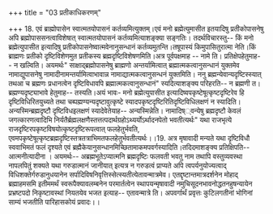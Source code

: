 +++
title = "03 प्रतीकाधिकरणम्"

+++
18. एवं ब्राह्मोपासेन स्वात्मतयोपासनं कर्तव्यमित्युक्तम्।एवं मनो ब्रह्मेत्युमासीत इतयादिषु प्रतीकोपासनेषु अपि ब्रह्मोपाससनत्वाविशेषात् स्वात्मतयोपासनं कर्तव्यमित्याशङ्क्या सङ्गतिः। तदर्थविचारस्तु-- किं मनो ब्रह्मेत्युपासीत इत्यादिषु प्रतीकोपासनेष्वात्मवेनानुसन्धानं कर्तव्यमुतन्ति।तषूपास्यं किमुपासितुरात्मा नेति।किं ब्राह्मणः प्रतीको दृष्टिविशेणमुत प्रतीकस्य ब्रह्मदृष्टिविशेषणमिति।अत्र पूर्वपक्षमाह -- नामे ति। प्रतिक्षेपहेतुमाह-- न खल्विति। अयमर्थः" साक्षाद्ब्रह्मोपासनेषु ब्राह्मणो अन्तर्यामित्वात् ब्रह्मात्मकत्वानुसन्धानं युक्तमेव नामाद्युपासनेषु नामादीनामन्तर्यामित्वाभावान्न नामाद्यात्मकत्वानुसन्धनं युक्तमिति। ननु ब्रह्मन्येवान्यदृष्टिस्स्यात् तथआ च ब्रह्मणः प्रधानत्वेन दृष्टिविधावपि ब्रह्मात्मकत्वानुसन्धानं" स्यदित्याशङ्क्य परिहरति-- न ब्रह्मणी त। ब्रह्मण्यदृष्ट्याभावे हेतुमाह-- तस्यति।अयं भावः- मनो ब्रह्मेत्युपासीत इत्यादिष्वपकृष्टेषूत्कृष्टदृष्टिरेव हि दृष्टिविधिरितयुच्यते तथा चब्पह्मण्यन्यदृष्टावुत्कृष्टे स्यादपकृष्टदृष्टिरितिदृष्टिविधिलक्षणं न स्यादिति। अन्यस्मिन्ब्रह्मदृष्टौ दृष्टिविधइलक्षणं स्यादेवेतेयाह-- अन्यस्मिन्नेति। नामादिष््वन्येषु ब्रह्मदृष्टौ केवलं जगत्कारणत्वादिभि निर्यतैर्ब्रह्मलक्षणैस्तत्तत्पदार्थग्रहोऽथ्यर्योऽर्थादनपेतो भवतीत्यर्थः" यथा राजभृत्ये राजदृष्टिरपकृष्टविषयोत्कृष्टदृष्टिरूपत्वात् फलहेतुर्भवति, एवमपकृष्टेषूत्कृष्टब्रह्मदृष्टिस्तत्रतत्राभिमतफलहेतुर्भवतीत्यर्थः।।19. अत्र मृषावादी मन्यते यथा दृष्टिविधौ स्ववाभिमतं फलं दृश्यते एवं ब्रह्मैकेयानुसन्धानमिच्छितामाकमपवर्गस्यादिति।तदिदमाशङ्क्य प्रतिक्षिपति-- आत्मनीत्यादीना । अयमर्थः-- अब्रह्मभूतेऽप्यात्मनि ब्रह्मदृष्टिः फलवती भवतु नाम तथापि वस्तुव्यवस्था नापलपितुं शक्यते यथा गरुडात्मानं जानीयात् इत्यत्र न गरुडत्वं प्राप्यते अपि त्वपर्यनुयोज्यत्वाद् विधिशक्तेर्गरुडानुधयानेन सर्पादिविषनिवृत्तिस्सेत्स्यतीत्येतावन्मात्रमेव। एतद्दृष्टान्तमात्रदर्शनेन मोहाद् ब्रह्माहमसमि इतीममर्थं स्वरूपैक्यावलम्बनेन परमार्तत्वेन स्थापयन्मृषावादी नमुचिसूदनभावनोद्धतनहुषन्यायेन प्रभ्रष्टपदो निकृष्टावस्थां नियतयेव भजत इत्याह-- एतावन्मात्रे ति। अपवर्गार्थं प्रवृत्तः कुटिलगतीनां भोगिनां साम्यं भजतीति पारिहासकोयं प्रवादः।।